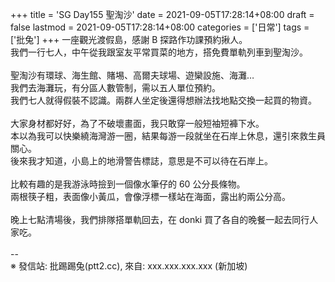 +++
title = 'SG Day155 聖淘沙'
date = 2021-09-05T17:28:14+08:00
draft = false
lastmod = 2021-09-05T17:28:14+08:00
categories = ['日常']
tags = ['批兔']
+++
一座觀光渡假島，感謝 B 探路作功課預約揪人。<br>
我們一行七人，中午從我跟室友平常買菜的地方，搭免費單軌列車到聖淘沙。<br>
<br>
聖淘沙有環球、海生館、賭埸、高爾夫球場、遊欒設施、海灘…<br>
我們去海灘玩，有分區人數管制，需以五人單位預約。<br>
我們七人就得假裝不認識。兩群人坐定後還得想辦法找地點交換一起買的物資。<br>
<br>
大家身材都好好，為了不破壞畫面，我只敢穿一般短袖短褲下水。<br>
本以為我可以快樂繞海灣游一圈，結果每游一段就坐在石岸上休息，還引來救生員關心。<br>
後來我才知道，小島上的地滑警告標誌，意思是不可以待在石岸上。<br>
<br>
比較有趣的是我游泳時撿到一個像水筆仔的 60 公分長條物。<br>
兩根筷子粗，表面像小黃瓜，會像浮標一樣站在海面，露出約兩公分高。<br>
<br>
晚上七點清場後，我們排隊搭單軌回去，在 donki 買了各自的晚餐一起去同行人家吃。<br>
<br>
--<br>
※ 發信站: 批踢踢兔(ptt2.cc), 來自: xxx.xxx.xxx.xxx (新加坡)<br>
